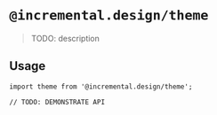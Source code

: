 # `@incremental.design/theme`

> TODO: description

## Usage

```
import theme from '@incremental.design/theme';

// TODO: DEMONSTRATE API
```
